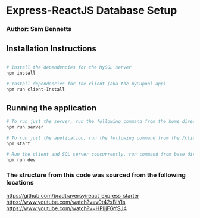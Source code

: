 # Express-ReactJS Database Setup

### Author: Sam Bennetts

## Installation Instructions

``` bash

# Install the dependencies for the MySQL server
npm install

# Install dependencies for the client (aka the myCUpool app)
npm run client-Install

```

## Running the application

``` bash
# To run just the server, run the following command from the home directory & navigate to localhost:5000
npm run server

# To run just the application, run the following command from the /client folder
npm start

# Run the client and SQL server concurrently, run command from base directory
npm run dev
```

### The structure from this code was sourced from the following locations
https://github.com/bradtraversy/react_express_starter
https://www.youtube.com/watch?v=v0t42xBIYIs
https://www.youtube.com/watch?v=HPIjjFGYSJ4

